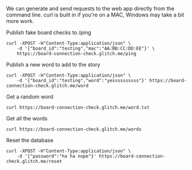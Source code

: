 We can generate and send requests to the web app directly from the command line. curl is built in if you're on a MAC, Windows may take a bit more work.


Publish fake board checks to /ping

    curl -XPOST -H"Content-Type:application/json" \
        -d '{"board_id":"testing","mac":"AA:BB:CC:DD:EE"}' \
        https://board-connection-check.glitch.me/ping


Publish a new word to add to the story

    curl -XPOST -H"Content-Type:application/json" \
        -d '{"board_id":"testing","word":"yessssssssss"}' https://board-connection-check.glitch.me/word


Get a random word

    curl https://board-connection-check.glitch.me/word.txt

Get all the words

    curl https://board-connection-check.glitch.me/words

Reset the database

    curl -XPOST -H"Content-Type:application/json" \
        -d '{"password":"ha ha nope"}' https://board-connection-check.glitch.me/reset
